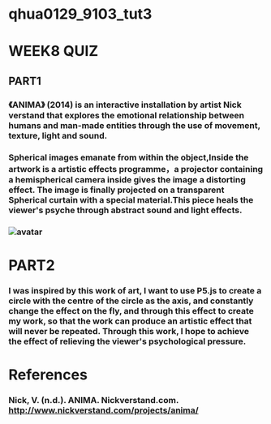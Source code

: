 # qhua0129_9103_tut3


# WEEK8 QUIZ

## PART1
### 《ANIMA》 (2014) is an interactive installation by artist Nick verstand that explores the emotional relationship between humans and man-made entities through the use of movement, texture, light and sound.

### Spherical images emanate from within the object,Inside the artwork is a artistic effects programme，a projector containing a hemispherical camera inside gives the image a distorting effect. The image is finally projected on a transparent Spherical curtain with a special material.This piece heals the viewer's psyche through abstract sound and light effects.

### ![avatar](http://www.nickverstand.com/site/assets/files/1017/anima-1.png)

# PART2

### I was inspired by this work of art, I want to use P5.js to create a circle with the centre of the circle as the axis, and constantly change the effect on the fly, and through this effect to create my work, so that the work can produce an artistic effect that will never be repeated. Through this work, I hope to achieve the effect of relieving the viewer's psychological pressure.


# References
### Nick, V. (n.d.). ANIMA. Nickverstand.com. http://www.nickverstand.com/projects/anima/
